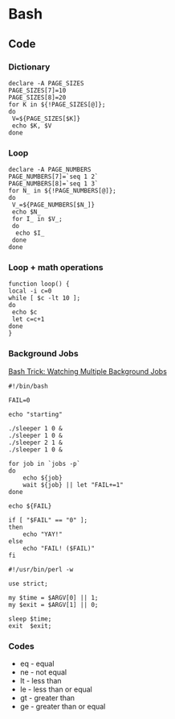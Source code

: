 # Bash

## Code

### Dictionary
```
declare -A PAGE_SIZES
PAGE_SIZES[7]=10
PAGE_SIZES[8]=20
for K in ${!PAGE_SIZES[@]};
do
 V=${PAGE_SIZES[$K]}
 echo $K, $V
done
```

### Loop
```
declare -A PAGE_NUMBERS
PAGE_NUMBERS[7]=`seq 1 2`
PAGE_NUMBERS[8]=`seq 1 3`
for N_ in ${!PAGE_NUMBERS[@]};
do
 V_=${PAGE_NUMBERS[$N_]}
 echo $N_
 for I_ in $V_;
 do
  echo $I_
 done
done
```

### Loop + math operations
```
function loop() {
local -i c=0
while [ $c -lt 10 ];
do
 echo $c
 let c=c+1
done
}
```
### Background Jobs
[Bash Trick: Watching Multiple Background Jobs](http://jeremy.zawodny.com/blog/archives/010717.html)

```
#!/bin/bash

FAIL=0

echo "starting"

./sleeper 1 0 &
./sleeper 1 0 &
./sleeper 2 1 &
./sleeper 1 0 &

for job in `jobs -p`
do
    echo ${job}
    wait ${job} || let "FAIL+=1"
done

echo ${FAIL}

if [ "$FAIL" == "0" ];
then
    echo "YAY!"
else
    echo "FAIL! ($FAIL)"
fi
```

```
#!/usr/bin/perl -w

use strict;

my $time = $ARGV[0] || 1;
my $exit = $ARGV[1] || 0;

sleep $time;
exit  $exit;
```

### Codes

* eq - equal
* ne - not equal
* lt - less than
* le - less than or equal
* gt - greater than
* ge - greater than or equal

